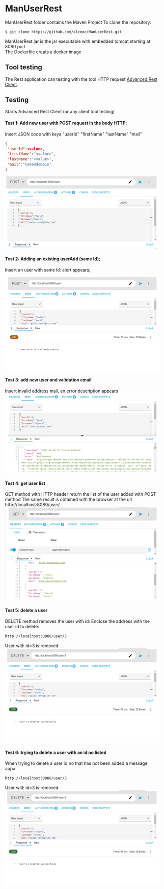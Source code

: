 # ManUserRest
ManUserRest folder contains the Maven Project
To clone the repository:
```bash
$ git clone https://github.com/alceoc/ManUserRest.git
```
ManUserRest.jar is the jar executable with embedded tomcat starting at 8080 port.   
The Dockerfile creats a docker image

## Tool testing

The Rest application can testing with the tool HTTP request [Advanced Rest Client](https://install.advancedrestclient.com/install).  

## Testing 
Starts Advanced Rest Client (or any client tool testing)  

#### Test 1: Add new user with POST request in the body HTTP;  
Insert JSON code with keys "userId" "firstName" "lastName" "mail"
```json
{
 "userId":<value>,
 "firstName":"<value>",
 "lastName":"<value>",
 "mail":"name@domain"
}
```
![Start](https://github.com/alceoc/ManUserRest/blob/master/images/Image1.png)

#### Test 2: Adding an existing userAdd (same Id);  
Insert an user with same Id: alert appears;   

![User_exists](https://github.com/alceoc/ManUserRest/blob/master/images/Image1_1.png)

#### Test 3: add new user and validation email
Insert invalid address mail, an error description appears   
![Test3](https://github.com/alceoc/ManUserRest/blob/master/images/Image2.png)

#### Test 4: get user list  
GET method with HTTP header return the list of the user added with POST method
The same result is obtained with the browser at the url http://localhost:8080/user/  
![Test4](https://github.com/alceoc/ManUserRest/blob/master/images/Image3.png)

#### Test 5: delete a user 
DELETE method removes the user with id: Enclose the address with the user id to delete:
```bash
http://localhost:8080/user/3
```  
User with id=3 is removed  
![Test5](https://github.com/alceoc/ManUserRest/blob/master/images/Image4.png)

#### Test 6: trying to delete a user with an id no listed 
When trying to delete a user id no that has not been added a message appa:
```bash
http://localhost:8080/user/3
```  
User with id=3 is removed  
![Test5](https://github.com/alceoc/ManUserRest/blob/master/images/Image4.png)


